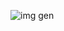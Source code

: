 
![img gen](https://user-images.githubusercontent.com/48288156/63262775-2a720600-c287-11e9-863e-c577ac0628fc.PNG)

